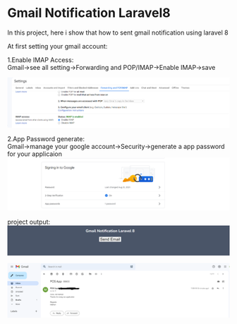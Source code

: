 # Gmail Notification Laravel8
In this project, here i show that how to sent gmail notification using laravel 8

<p>At first setting your gmail account:</p>
 1.Enable IMAP Access: <br>
 Gmail->see all setting->Forwarding and POP/IMAP->Enable IMAP->save

![imap_setting](https://github.com/mamunurrashid1010/Gmail-Notification-Laravel8/blob/main/public/project_image/imap_setting.png?raw=true)

2.App Password generate: <br>
Gmail->manage your google account->Security->generate a app password for your applicaion
![app_pass_generate](https://github.com/mamunurrashid1010/Gmail-Notification-Laravel8/blob/main/public/project_image/app_password_generate.png?raw=true)

project output:
![page1](https://github.com/mamunurrashid1010/Gmail-Notification-Laravel8/blob/main/public/project_image/page1.png?raw=true)

![gmail](https://github.com/mamunurrashid1010/Gmail-Notification-Laravel8/blob/main/public/project_image/gmail_notification.png?raw=true)
